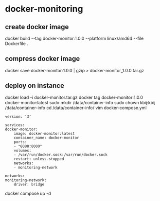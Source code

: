 # docker-monitoring

## create docker image

docker build --tag docker-monitor:1.0.0 --platform linux/amd64 --file Dockerfile .

## compress docker image

docker save docker-monitor:1.0.0 | gzip > docker-monitor_1.0.0.tar.gz

## deploy on instance

docker load -i docker-monitor.tar.gz
docker tag docker-monitor:1.0.0 docker-monitor:latest
sudo mkdir /data/container-info
sudo chown kbij:kbij /data/container-info
cd /data/container-info/
vim docker-compose.yml

    version: '3'

    services:
    docker-monitor:
        image: docker-monitor:latest
        container_name: docker-monitor
        ports:
        - "8088:8000"
        volumes:
        - /var/run/docker.sock:/var/run/docker.sock
        restart: unless-stopped
        networks:
        - monitoring-network

    networks:
    monitoring-network:
        driver: bridge

docker compose up -d
